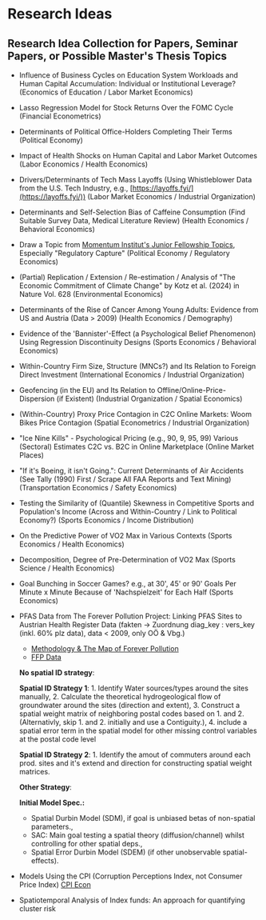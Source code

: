 # Research Ideas

## Research Idea Collection for Papers, Seminar Papers, or Possible Master's Thesis Topics

- Influence of Business Cycles on Education System Workloads and Human Capital Accumulation: Individual or Institutional Leverage? (Economics of Education / Labor Market Economics)

- Lasso Regression Model for Stock Returns Over the FOMC Cycle (Financial Econometrics)

- Determinants of Political Office-Holders Completing Their Terms (Political Economy)

- Impact of Health Shocks on Human Capital and Labor Market Outcomes (Labor Economics / Health Economics)

- Drivers/Determinants of Tech Mass Layoffs (Using Whistleblower Data from the U.S. Tech Industry, e.g., [https://layoffs.fyi/](https://layoffs.fyi/)) (Labor Market Economics / Industrial Organization)

- Determinants and Self-Selection Bias of Caffeine Consumption (Find Suitable Survey Data, Medical Literature Review) (Health Economics / Behavioral Economics)

- Draw a Topic from [Momentum Institut's Junior Fellowship Topics](https://www.momentum-institut.at/junior-fellowship-themen), Especially "Regulatory Capture" (Political Economy / Regulatory Economics)

- (Partial) Replication / Extension / Re-estimation / Analysis of "The Economic Commitment of Climate Change" by Kotz et al. (2024) in Nature Vol. 628 (Environmental Economics)

- Determinants of the Rise of Cancer Among Young Adults: Evidence from US and Austria (Data > 2009) (Health Economics / Demography)

- Evidence of the 'Bannister'-Effect (a Psychological Belief Phenomenon) Using Regression Discontinuity Designs (Sports Economics / Behavioral Economics)

- Within-Country Firm Size, Structure (MNCs?) and Its Relation to Foreign Direct Investment (International Economics / Industrial Organization)

- Geofencing (in the EU) and Its Relation to Offline/Online-Price-Dispersion (if Existent) (Industrial Organization / Spatial Economics)

- (Within-Country) Proxy Price Contagion in C2C Online Markets: Woom Bikes Price Contagion (Spatial Econometrics / Industrial Organization)

- "Ice Nine Kills" - Psychological Pricing (e.g., 90, 9, 95, 99) Various (Sectoral) Estimates C2C vs. B2C in Online Marketplace (Online Market Places)

- "If it's Boeing, it isn't Going.": Current Determinants of Air Accidents (See Tally (1990) First / Scrape All FAA Reports and Text Mining) (Transportation Economics / Safety Economics)

- Testing the Similarity of (Quantile) Skewness in Competitive Sports and Population's Income (Across and Within-Country / Link to Political Economy?) (Sports Economics / Income Distribution)

- On the Predictive Power of VO2 Max in Various Contexts (Sports Economics / Health Economics)

- Decomposition, Degree of Pre-Determination of VO2 Max (Sports Science / Health Economics)

- Goal Bunching in Soccer Games? e.g., at 30', 45' or 90' Goals Per Minute x Minute Because of 'Nachspielzeit' for Each Half (Sports Economics)

- PFAS Data from The Forever Pollution Project: Linking PFAS Sites to Austrian Health Register Data (fakten -> Zuordnung diag_key : vers_key (inkl. 60% plz data), data < 2009, only OÖ & Vbg.)
  - [Methodology & The Map of Forever Pollution](https://assets-decodeurs.lemonde.fr/decodeurs/medias/foreverpollution/Methodology___The_Map_of_Forever_Pollution_2023.02.23.pdf)
  - [FFP Data](https://pdh.cnrs.fr/en/)

  **No spatial ID strategy**:

  **Spatial ID Strategy 1**: 1. Identify Water sources/types around the sites manually, 2. Calculate the theoretical hydrogeological flow of groundwater around the sites (direction and 
  extent), 3.  Construct a spatial weight matrix of neighboring postal codes based on 1. and 2. (Alternativly, skip 1. and 2. initially and use a Contiguity.), 4. include a spatial error 
 term in the   spatial model for other missing control variables at the postal code level

  **Spatial ID Strategy 2**: 1. Identify the amout of commuters around each prod. sites and it's extend and direction for constructing spatial weight matrices.

  **Other Strategy**:

  **Initial Model Spec.:**
   - Spatial Durbin Model (SDM), if goal is unbiased betas of non-spatial parameters.,
   - SAC: Main goal testing a spatial theory (diffusion/channel) whilst controlling for other 
  spatial deps.,
   - Spatial Error Durbin Model (SDEM) (if other unobservable spatial-effects).


- Models Using the CPI (Corruption Perceptions Index, not Consumer Price Index) [CPI Econ](https://tinyurl.com/cpiecon)
- Spatiotemporal Analysis of Index funds: An approach for quantifying cluster risk
